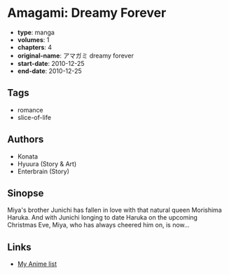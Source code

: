 # Amagami: Dreamy Forever

-   **type**: manga
-   **volumes**: 1
-   **chapters**: 4
-   **original-name**: アマガミ dreamy forever
-   **start-date**: 2010-12-25
-   **end-date**: 2010-12-25

## Tags

-   romance
-   slice-of-life

## Authors

-   Konata
-   Hyuura (Story & Art)
-   Enterbrain (Story)

## Sinopse

Miya's brother Junichi has fallen in love with that natural queen Morishima Haruka. And with Junichi longing to date Haruka on the upcoming Christmas Eve, Miya, who has always cheered him on, is now...

## Links

-   [My Anime list](https://myanimelist.net/manga/28115/Amagami__Dreamy_Forever)
